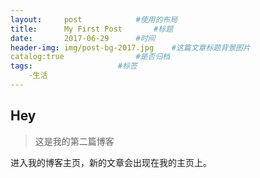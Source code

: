 ```yaml
---
layout:	    post			#使用的布局
title:      My First Post		#标题
date:		2017-06-29		#时间
header-img:	img/post-bg-2017.jpg	#这篇文章标题背景图片
catalog:true				#是否归档
tags:					#标签
	-生活
---
```


## Hey
>这是我的第二篇博客

进入我的博客主页，新的文章会出现在我的主页上。
